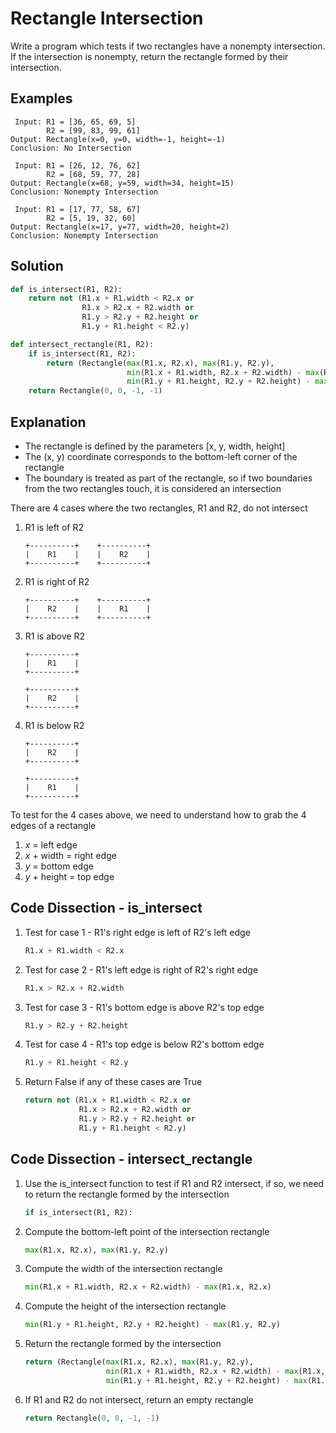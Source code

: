 # Rectangle Intersection
Write a program which tests if two rectangles have a nonempty intersection. If the intersection is nonempty, return the rectangle formed by their intersection.  
  
## Examples
```
 Input: R1 = [36, 65, 69, 5]
        R2 = [99, 83, 99, 61]
Output: Rectangle(x=0, y=0, width=-1, height=-1)
Conclusion: No Intersection

 Input: R1 = [26, 12, 76, 62]
        R2 = [68, 59, 77, 28]
Output: Rectangle(x=68, y=59, width=34, height=15)
Conclusion: Nonempty Intersection

 Input: R1 = [17, 77, 58, 67]
        R2 = [5, 19, 32, 60]
Output: Rectangle(x=17, y=77, width=20, height=2)
Conclusion: Nonempty Intersection
```
  
## Solution
```python
def is_intersect(R1, R2):
    return not (R1.x + R1.width < R2.x or
                R1.x > R2.x + R2.width or
                R1.y > R2.y + R2.height or
                R1.y + R1.height < R2.y)

def intersect_rectangle(R1, R2):
    if is_intersect(R1, R2):
        return (Rectangle(max(R1.x, R2.x), max(R1.y, R2.y),
                          min(R1.x + R1.width, R2.x + R2.width) - max(R1.x, R2.x),
                          min(R1.y + R1.height, R2.y + R2.height) - max(R1.y, R2.y)))
    return Rectangle(0, 0, -1, -1)
```
  
## Explanation
* The rectangle is defined by the parameters [x, y, width, height]  
* The (x, y) coordinate corresponds to the bottom-left corner of the rectangle  
* The boundary is treated as part of the rectangle, so if two boundaries from the two rectangles touch, it is considered an intersection  
  
There are 4 cases where the two rectangles, R1 and R2, do not intersect  
1. R1 is left of R2  
    ```
    +----------+    +----------+
    |    R1    |    |    R2    |
    +----------+    +----------+
    ```
2. R1 is right of R2  
    ```
    +----------+    +----------+
    |    R2    |    |    R1    |
    +----------+    +----------+
    ```
3. R1 is above R2  
    ```
    +----------+
    |    R1    |
    +----------+

    +----------+
    |    R2    |
    +----------+
    ```
4. R1 is below R2  
    ```
    +----------+
    |    R2    |
    +----------+

    +----------+
    |    R1    |
    +----------+
    ```  
  
To test for the 4 cases above, we need to understand how to grab the 4 edges of a rectangle  
1. _x_ = left edge  
2. _x_ + width = right edge  
3. _y_ = bottom edge  
4. _y_ + height = top edge  
  
## Code Dissection - is_intersect
1. Test for case 1 - R1's right edge is left of R2's left edge  
    ```python
    R1.x + R1.width < R2.x
    ```
2. Test for case 2 - R1's left edge is right of R2's right edge  
    ```python
    R1.x > R2.x + R2.width
    ```
3. Test for case 3 - R1's bottom edge is above R2's top edge  
    ```python
    R1.y > R2.y + R2.height
    ```
4. Test for case 4 - R1's top edge is below R2's bottom edge  
    ```python
    R1.y + R1.height < R2.y
    ```
5. Return False if any of these cases are True  
    ```python
    return not (R1.x + R1.width < R2.x or
                R1.x > R2.x + R2.width or
                R1.y > R2.y + R2.height or
                R1.y + R1.height < R2.y)
    ```
  
## Code Dissection - intersect_rectangle
1. Use the is_intersect function to test if R1 and R2 intersect, if so, we need to return the rectangle formed by the intersection  
    ```python
    if is_intersect(R1, R2):
    ```
2. Compute the bottom-left point of the intersection rectangle  
    ```python
    max(R1.x, R2.x), max(R1.y, R2.y)
    ```
2. Compute the width of the intersection rectangle  
    ```python
    min(R1.x + R1.width, R2.x + R2.width) - max(R1.x, R2.x)
    ```
3. Compute the height of the intersection rectangle  
    ```python
    min(R1.y + R1.height, R2.y + R2.height) - max(R1.y, R2.y)
    ```
4. Return the rectangle formed by the intersection  
    ```python
    return (Rectangle(max(R1.x, R2.x), max(R1.y, R2.y),
                      min(R1.x + R1.width, R2.x + R2.width) - max(R1.x, R2.x),
                      min(R1.y + R1.height, R2.y + R2.height) - max(R1.y, R2.y)))
    ```
5. If R1 and R2 do not intersect, return an empty rectangle  
    ```python
    return Rectangle(0, 0, -1, -1)
    ```